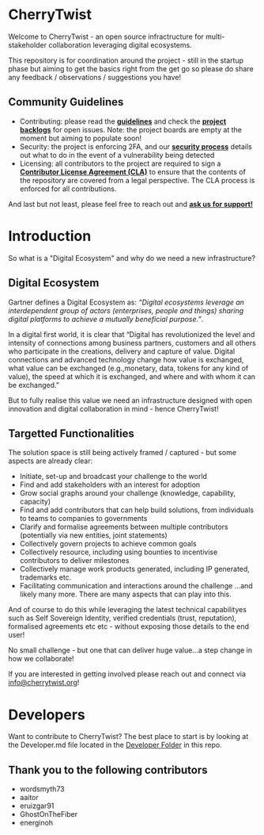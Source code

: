 # CherryTwist
Welcome to CherryTwist - an open source infractructure for multi-stakeholder collaboration leveraging digital ecosystems.

This repository is for coordination around the project - still in the startup phase but aiming to get the basics right from the get go so please do share any feedback / observations / suggestions you have!

## Community Guidelines
- Contributing: please read the **[guidelines](https://github.com/cherrytwist/.github/blob/master/CONTRIBUTING.md)** and check the **[project backlogs](https://github.com/orgs/cherrytwist/projects)** for open issues. Note: the project boards are empty at the moment but aiming to populate soon!
- Security: the project is enforcing 2FA, and our **[security process](https://github.com/cherrytwist/.github/blob/master/SECURITY.md)** details out what to do in the event of a vulnerability being detected
- Licensing: all contributors to the project are required to sign a **[Contributor License Agreement (CLA)](https://github.com/cherrytwist/.github/blob/master/CLA.md)** to ensure that the contents of the repository are covered from a legal perspective. The CLA process is enforced for all contributions.

And last but not least, please feel free to reach out and **[ask us for support!](https://github.com/cherrytwist/.github/blob/master/SUPPORT.md)**

# Introduction
So what is a "Digital Ecosystem" and why do we need a new infrastructure?

## Digital Ecosystem
Gartner defines a Digital Ecosystem as: *“Digital ecosystems leverage an interdependent group of actors (enterprises, people and things) sharing digital platforms to achieve a mutually beneficial purpose.”*.

In a digital first world, it is clear that “Digital has revolutionized the level and intensity of connections among business partners, customers and all others who participate in the creations, delivery and capture of value. Digital connections and advanced technology change how value is exchanged, what value can be exchanged (e.g.,monetary, data, tokens for any kind of value), the speed at which it is exchanged, and where and with whom it can be exchanged.”

But to fully realise this value we need an infrastructure designed with open innovation and digital collaboration in mind - hence CherryTwist!

## Targetted Functionalities
The solution space is still being actively framed / captured - but some aspects are already clear:
- Initiate, set-up and broadcast your challenge to the world
- Find and add stakeholders with an interest for adoption
- Grow social graphs around your challenge (knowledge, capability, capacity)
- Find and add contributors that can help build solutions, from individuals to teams to companies to governments
- Clarify and formalise agreements between multiple contributors (potentially via new entities, joint statements)
- Collectively govern projects to achieve common goals
- Collectively resource, including using bounties to incentivise contributors to deliver milestones
- Collectively manage work products generated, including IP generated, trademarks etc.
- Facilitating communication and interactions around the challenge
...and likely many more. There are many aspects that can play into this.

And of course to do this while leveraging the latest technical capabilityes such as Self Sovereign Identity, verified credentials (trust, reputation), formalised agreements etc etc - without exposing those details to the end user!

No small challenge - but one that can deliver huge value...a step change in how we collaborate!

If you are interested in getting involved please reach out and connect via <info@cherrytwist.org>!

# Developers
Want to contribute to CherryTwist? The best place to start is by looking at the Developer.md file located in the [Developer Folder](https://github.com/cherrytwist/Coordination/blob/Dev_Doc/Developers/Developers.md) in this repo.

## Thank you to the following contributors
- wordsmyth73
- aaitor
- eruizgar91
- GhostOnTheFiber
- energinoh




